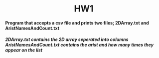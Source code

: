 <h1 align="center"> HW1 </h1>
<h4> Program that accepts a csv file and prints two files; 2DArray.txt and AristNamesAndCount.txt </h4>
<h5> 2DArray.txt contains the 2D array seperated into columns <br>
     AristNamesAndCount.txt contains the arist and how many times they appear on the list
</h5>
